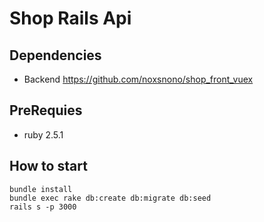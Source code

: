 # Shop Rails Api

## Dependencies
- Backend https://github.com/noxsnono/shop_front_vuex

## PreRequies
- ruby 2.5.1

## How to start
    bundle install
    bundle exec rake db:create db:migrate db:seed
    rails s -p 3000

